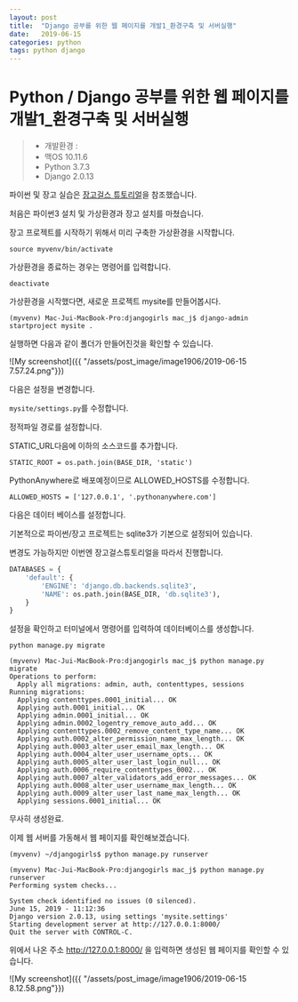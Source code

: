 ```yaml
---
layout: post
title:  "Django 공부를 위한 웹 페이지를 개발1_환경구축 및 서버실행"
date:   2019-06-15
categories: python
tags: python django
---
```

#  Python / Django 공부를 위한 웹 페이지를 개발1_환경구축 및 서버실행

> - 개발환경 : 
> - 맥OS 10.11.6
> - Python 3.7.3 
> - Django 2.0.13

파이썬 및 장고 실습은 [장고걸스 튜토리얼][Djangogirls]을 참조했습니다.

처음은 파이썬3 설치 및 가상환경과 장고 설치를 마쳤습니다.

장고 프로젝트를 시작하기 위해서 미리 구축한 가상환경을 시작합니다.

```
source myvenv/bin/activate
```

가상환경을 종료하는 경우는 명령어를 입력합니다.
```
deactivate
```

가상환경을 시작했다면, 새로운 프로젝트 mysite를 만들어봅시다.

```
(myvenv) Mac-Jui-MacBook-Pro:djangogirls mac_j$ django-admin startproject mysite .
```

실행하면 다음과 같이 폴더가 만들어진것을 확인할 수 있습니다.

![My screenshot]({{ "/assets/post_image/image1906/2019-06-15 7.57.24.png"}})

다음은 설정을 변경합니다.

`mysite/settings.py`를 수정합니다.

정적파일 경로를 설정합니다.

STATIC_URL다음에 이하의 소스코드를 추가합니다.

```
STATIC_ROOT = os.path.join(BASE_DIR, 'static')
```

PythonAnywhere로 배포예정이므로 ALLOWED_HOSTS를 수정합니다.

```
ALLOWED_HOSTS = ['127.0.0.1', '.pythonanywhere.com']
```

다음은 데이터 베이스를 설정합니다.

기본적으로 파이썬/장고 프로젝트는 sqlite3가 기본으로 설정되어 있습니다.

변경도 가능하지만 이번엔 장고걸스튜토리얼을 따라서 진행합니다.

```python
DATABASES = {
    'default': {
        'ENGINE': 'django.db.backends.sqlite3',
        'NAME': os.path.join(BASE_DIR, 'db.sqlite3'),
    }
}
```

설정을 확인하고 터미널에서 명령어를 입력하여 데이터베이스를 생성합니다.

`python manage.py migrate`

```
(myvenv) Mac-Jui-MacBook-Pro:djangogirls mac_j$ python manage.py migrate
Operations to perform:
  Apply all migrations: admin, auth, contenttypes, sessions
Running migrations:
  Applying contenttypes.0001_initial... OK
  Applying auth.0001_initial... OK
  Applying admin.0001_initial... OK
  Applying admin.0002_logentry_remove_auto_add... OK
  Applying contenttypes.0002_remove_content_type_name... OK
  Applying auth.0002_alter_permission_name_max_length... OK
  Applying auth.0003_alter_user_email_max_length... OK
  Applying auth.0004_alter_user_username_opts... OK
  Applying auth.0005_alter_user_last_login_null... OK
  Applying auth.0006_require_contenttypes_0002... OK
  Applying auth.0007_alter_validators_add_error_messages... OK
  Applying auth.0008_alter_user_username_max_length... OK
  Applying auth.0009_alter_user_last_name_max_length... OK
  Applying sessions.0001_initial... OK
```

무사히 생성완료.



이제  웹 서버를 가동해서 웹 페이지를 확인해보겠습니다.

`(myvenv) ~/djangogirls$ python manage.py runserver`

```
(myvenv) Mac-Jui-MacBook-Pro:djangogirls mac_j$ python manage.py runserver
Performing system checks...

System check identified no issues (0 silenced).
June 15, 2019 - 11:12:36
Django version 2.0.13, using settings 'mysite.settings'
Starting development server at http://127.0.0.1:8000/
Quit the server with CONTROL-C.
```

위에서 나온 주소 http://127.0.0.1:8000/ 을 입력하면 생성된 웹 페이지를 확인할 수 있습니다.

![My screenshot]({{ "/assets/post_image/image1906/2019-06-15 8.12.58.png"}})


[Djangogirls]: https://tutorial.djangogirls.org/ko/
